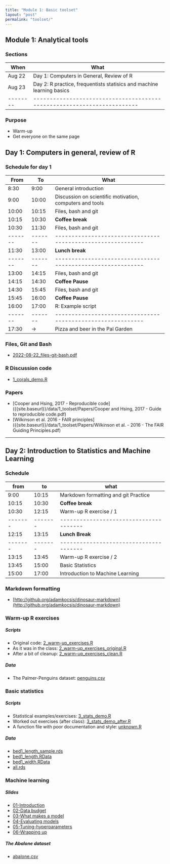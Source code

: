 ```yaml
---
title: "Module 1: Basic toolset"
layout: "post" 
permalink: "toolset/"
---
```


## Module 1: Analytical tools

### Sections

| When   | What                                                                  |
|--------|-----------------------------------------------------------------------|
| Aug 22 | Day 1: Computers in General, Review of R                              |
| Aug 23 | Day 2: R practice, frequentists statisics and machine learning basics |
|--------|-----------------------------------------------------------------------|

### Purpose

-   Warm-up
-   Get everyone on the same page

## Day 1: Computers in general, review of R

### Schedule for day 1

| From  | To    | What                                                      |
|-------|-------|-----------------------------------------------------------|
| 8:30  | 9:00  | General introduction                                      |
| 9:00  | 10:00 | Discussion on scientific motivation, computers  and tools |
| 10:00 | 10:15 | Files, bash and git                                       |
| 10:15 | 10:30 | **Coffee break**                                          |
| 10:30 | 11:30 | Files, bash and git                                       |
|-------|-------|-----------------------------------------------------------|
| 11:30 | 13:00 | **Lunch break**                                           |
|-------|-------|-----------------------------------------------------------|
| 13:00 | 14:15 | Files, bash and git                                       |
| 14:15 | 14:30 | **Coffee Pause**                                          |
| 14:30 | 15:45 | Files, bash and git                                       |
| 15:45 | 16:00 | **Coffee Pause**                                          |
| 16:00 | 17:00 | R: Example script                                         |
|-------|-------|-----------------------------------------------------------|
| 17:30 | -\>   | Pizza and beer in the Pal Garden                          |

### Files, Git and Bash

-   [2022-08-22_files-git-bash.pdf]({{site.baseurl}}/slides/1_toolset/2022-08-22_files-git-bash.pdf)

### R Discussion code

-   [1_corals_demo.R]({{site.baseurl}}/data/1_toolset/1_corals_demo.R)

### Papers

-   [Cooper and Hsing, 2017 - Reproducible code]({{site.baseurl}}/data/1_toolset/Papers/Cooper and Hsing, 2017 - Guide to reproducible code.pdf)
-   [Wilkinson et al. 2016 - FAIR principles]({{site.baseurl}}/data/1_toolset/Papers/Wilkinson et al. - 2016 - The FAIR Guiding Principles.pdf)

------------------------------------------------------------------------

## Day 2: Introduction to Statistics and Machine Learning

### Schedule

| from  | to    | what                                 |
|-------|-------|--------------------------------------|
| 9:00  | 10:15 | Markdown formatting and git Practice |
| 10:15 | 10:30 | **Coffee break**                     |
| 10:30 | 12:15 | Warm-up R exercise / 1                |
|-------|-------|--------------------------------------|
| 12:15 | 13:15 | **Lunch Break**                      |
|-------|-------|--------------------------------------|
| 13:15 | 13:45 | Warm-up R exercise / 2                |
| 13:45 | 15:00 | Basic Statistics                     |
| 15:00 | 17:00 | Introduction to Machine Learning     |

### Markdown formatting 

- [http://github.org/adamkocsis/dinosaur-markdown](http://github.org/adamkocsis/dinosaur-markdown)

### Warm-up R exercises 

##### Scripts
-   Original code: [2_warm-up_exercises.R]({{site.baseurl}}/data/1_toolset/2_warm-up_exercises.R)
-   As it was in the class: [2_warm-up_exercises_original.R]({{site.baseurl}}/data/1_toolset/2_warm-up_exercises_original.R)
-   After a bit of cleanup: [2_warm-up_exercises_clean.R]({{site.baseurl}}/data/1_toolset/2_warm-up_exercises_clean.R)

##### Data
-   The Palmer-Penguins dataset: [penguins.csv]({{site.baseurl}}/data/1_toolset/penguins.csv)


### Basic statistics 

##### Scripts
- Statistical examples/exercises: [3_stats_demo.R]({{site.baseurl}}/data/1_toolset/3_stats_unknown.R)
- Worked out exercises (after class): [3_stats_demo_after.R]({{site.baseurl}}/data/1_toolset/3_stats_unknown.R)
-   A function file with poor documentation and style: [unknown.R]({{site.baseurl}}/data/1_toolset/unknown.R)

##### Data
-   [bed1_length_sample.rds]({{site.baseurl}}/data/1_toolset/bed1_length_sample.rds)
-   [bed1_length.RData]({{site.baseurl}}/data/1_toolset/bed1_length.RData)
-   [bed1_width.RData]({{site.baseurl}}/data/1_toolset/bed1_width.RData)
-   [all.rds]({{site.baseurl}}/data/1_toolset/all.rds)



### Machine learning

##### Slides

-   [01-Introduction]({{site.baseurl}}/slides/1_toolset/ml/01-introduction.html)
-   [02-Data budget]({{site.baseurl}}/slides/1_toolset/ml/02-data-budget.html)
-   [03-What makes a model]({{site.baseurl}}/slides/1_toolset/ml/03-what-makes-a-model.html)
-   [04-Evaluating models]({{site.baseurl}}/slides/1_toolset/ml/04-evaluating-models.html)
-   [05-Tuning-hyperparameters]({{site.baseurl}}/slides/1_toolset/ml/05-tuning-hyperparameters.html)
-   [06-Wrapping up]({{site.baseurl}}/slides/1_toolset/ml/06-wrapping-up.html)

##### The Abalone dataset
-   [abalone.csv]({{site.baseurl}}/data/1_toolset/abalone.csv)
